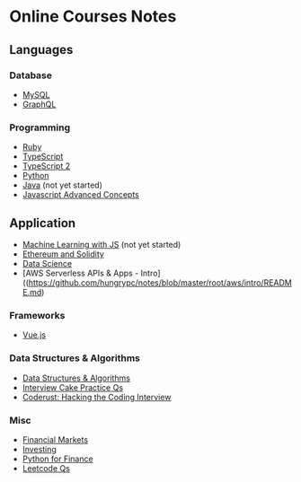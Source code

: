 # Online Courses Notes

## Languages

### Database
- [MySQL](https://github.com/hungrypc/notes/blob/master/root/mysql.md)
- [GraphQL](https://github.com/hungrypc/notes/blob/master/root/graphql/README.md)

### Programming
- [Ruby](https://github.com/hungrypc/notes/blob/master/root/ruby/README.md)
- [TypeScript](https://github.com/hungrypc/notes/blob/master/root/typescript/README.md)
- [TypeScript 2](https://github.com/hungrypc/notes/blob/master/root/typescript2/README.md)
- [Python](https://github.com/hungrypc/notes/blob/master/root/python/README.md)
- [Java](https://github.com/hungrypc/notes/blob/master/root/java/README.md) (not yet started)
- [Javascript Advanced Concepts](https://github.com/hungrypc/notes/blob/master/root/js/readme.md)

## Application

- [Machine Learning with JS](https://github.com/hungrypc/notes/blob/master/root/machine_learning/README.md) (not yet started)
- [Ethereum and Solidity](https://github.com/hungrypc/notes/blob/master/root/ethereum/README.md)
- [Data Science](https://github.com/hungrypc/notes/blob/master/root/data_science/README.md)
- [AWS Serverless APIs & Apps - Intro]((https://github.com/hungrypc/notes/blob/master/root/aws/intro/README.md)

### Frameworks
- [Vue.js](https://github.com/hungrypc/notes/blob/master/root/vuejs/README.md)

### Data Structures & Algorithms

- [Data Structures & Algorithms](https://github.com/hungrypc/data-structures-and-algorithms)
- [Interview Cake Practice Qs](https://github.com/hungrypc/notes/blob/master/root/interview_cake/README.md)
- [Coderust: Hacking the Coding Interview](https://github.com/hungrypc/notes/blob/master/root/coderust/README.md)

### Misc

- [Financial Markets](https://github.com/hungrypc/notes/tree/master/root/financial_markets)
- [Investing](https://github.com/hungrypc/notes/tree/master/root/investing/README.md)
- [Python for Finance](https://github.com/hungrypc/notes/tree/master/root/python_finance/README.md)
- [Leetcode Qs](https://github.com/hungrypc/notes/blob/master/root/leetcode/README.md)